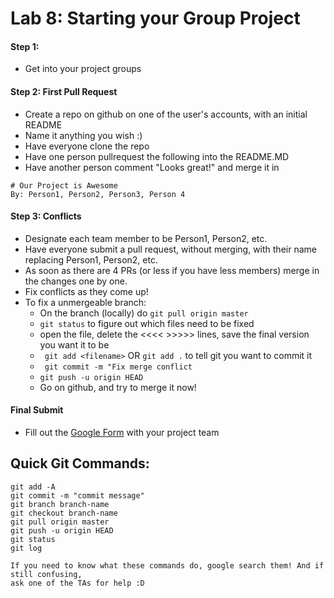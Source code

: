 # Lab 8: Starting your Group Project

#### Step 1:
- Get into your project groups

#### Step 2: First Pull Request
- Create a repo on github on one of the user's accounts, with an initial README
- Name it anything you wish :)
- Have everyone clone the repo
- Have one person pullrequest the following into the README.MD
- Have another person comment "Looks great!" and merge it in

```
# Our Project is Awesome
By: Person1, Person2, Person3, Person 4
```

#### Step 3: Conflicts
- Designate each team member to be Person1, Person2, etc.
- Have everyone submit a pull request, without merging, with their name replacing Person1, Person2, etc.
- As soon as there are 4 PRs (or less if you have less members) merge in the changes one by one.
- Fix conflicts as they come up!
- To fix a unmergeable branch:
    - On the branch (locally) do ```git pull origin master```
    - ```git status``` to figure out which files need to be fixed
    - open the file, delete the <<<< >>>>> lines, save the final version you want it to be
    - ``` git add <filename>``` OR ``` git add . ``` to tell git you want to commit it
    - ``` git commit -m "Fix merge conflict```
    - ``` git push -u origin HEAD ```
    - Go on github, and try to merge it now!

#### Final Submit
- Fill out the [Google Form](http://goo.gl/eI6VqB) with your project team

## Quick Git Commands:
```
git add -A 
git commit -m "commit message"
git branch branch-name
git checkout branch-name
git pull origin master
git push -u origin HEAD
git status
git log

If you need to know what these commands do, google search them! And if still confusing, 
ask one of the TAs for help :D
```

